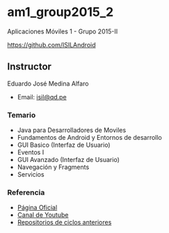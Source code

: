 # am1_group2015_2
Aplicaciones Móviles 1 - Grupo 2015-II

https://github.com/ISILAndroid

Instructor
------------

Eduardo José Medina Alfaro
- Email: isil@qd.pe

### Temario

- Java para Desarrolladores de Moviles
- Fundamentos de Android  y Entornos de desarrollo
- GUI Basico (Interfaz de Usuario)
- Eventos I
- GUI Avanzado (Interfaz de Usuario)
- Navegación y Fragments
- Servicios


### Referencia

- [Página Oficial](http://developer.android.com/index.html)
- [Canal de Youtube](https://www.youtube.com/user/androiddevelopers?hl=es)
- [Repositorios de ciclos anteriores](https://github.com/ISILAndroid)


